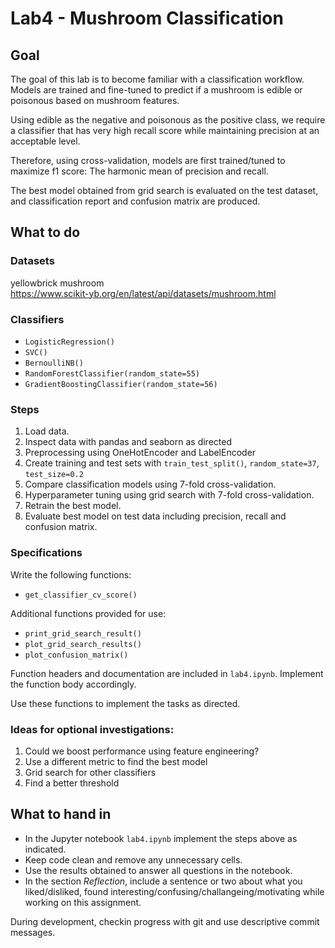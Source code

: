 # Lab4 - Mushroom Classification

## Goal

The goal of this lab is to become familiar with a classification workflow. Models are trained and fine-tuned to predict if a mushroom is edible or poisonous based on mushroom features.

Using edible as the negative and poisonous as the positive class, we require a classifier that has very high recall score while maintaining precision at an acceptable level. 

Therefore, using cross-validation, models are first trained/tuned to maximize f1 score: The harmonic mean of precision and recall.

The best model obtained from grid search is evaluated on the test dataset, and classification report and confusion matrix are produced.

## What to do

### Datasets
yellowbrick mushroom  
https://www.scikit-yb.org/en/latest/api/datasets/mushroom.html


### Classifiers
- `LogisticRegression()`
- `SVC()`
- `BernoulliNB()`
- `RandomForestClassifier(random_state=55)` 
- `GradientBoostingClassifier(random_state=56)` 

### Steps

1. Load data.
2. Inspect data with pandas and seaborn as directed
3. Preprocessing using OneHotEncoder and LabelEncoder
4. Create training and test sets with `train_test_split()`, `random_state=37`, `test_size=0.2`
5. Compare classification models using 7-fold cross-validation.
6. Hyperparameter tuning using grid search with 7-fold cross-validation.
7. Retrain the best model.
8. Evaluate best model on test data including precision, recall and confusion matrix.

### Specifications
Write the following functions: 
- `get_classifier_cv_score()`

Additional functions provided for use:
- `print_grid_search_result()`
- `plot_grid_search_results()`
- `plot_confusion_matrix()`

Function headers and documentation are included in `lab4.ipynb`. Implement the function body accordingly.

Use these functions to implement the tasks as directed.

### Ideas for optional investigations:
1. Could we boost performance using feature engineering?
1. Use a different metric to find the best model
1. Grid search for other classifiers
1. Find a better threshold

## What to hand in
- In the Jupyter notebook `lab4.ipynb` implement the steps above as indicated. 
- Keep code clean and remove any unnecessary cells. 
- Use the results obtained to answer all questions in the notebook. 
- In the section *Reflection*, include a sentence or two about what you liked/disliked, found interesting/confusing/challangeing/motivating while working on this assignment.

During development, checkin progress with git and use descriptive commit messages.
